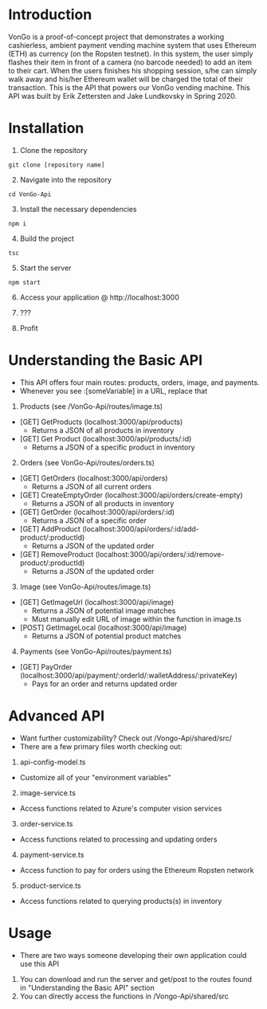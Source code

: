 # Introduction 
VonGo is a proof-of-concept project that demonstrates a working cashierless, ambient payment vending machine system that uses Ethereum (ETH) as currency (on the Ropsten testnet). In this system, the user simply flashes their item in front of a camera (no barcode needed) to add an item to their cart. When the users finishes his shopping session, s/he can simply walk away and his/her Ethereum wallet will be charged the total of their transaction. This is the API that powers our VonGo vending machine. This API was built by Erik Zettersten and Jake Lundkovsky in Spring 2020. 

# Installation
1. Clone the repository
```
git clone [repository name]
```

2. Navigate into the repository
```
cd VonGo-Api
```

3. Install the necessary dependencies
```
npm i
```

4. Build the project
```
tsc
```

5. Start the server
```
npm start
```

6. Access your application @ http://localhost:3000

7. ???

8. Profit

# Understanding the Basic API
- This API offers four main routes: products, orders, image, and payments.
- Whenever you see :[someVariable] in a URL, replace that 

1. Products (see /VonGo-Api/routes/image.ts)
- [GET] GetProducts (localhost:3000/api/products)
	- Returns a JSON of all products in inventory
- [GET] Get Product (localhost:3000/api/products/:id)
	- Returns a JSON of a specific product in inventory
	
2. Orders  (see VonGo-Api/routes/orders.ts)
- [GET] GetOrders (localhost:3000/api/orders)
	- Returns a JSON of all current orders
- [GET] CreateEmptyOrder (localhost:3000/api/orders/create-empty)
	- Returns a JSON of all products in inventory
- [GET] GetOrder (localhost:3000/api/orders/:id)
	- Returns a JSON of a specific order
- [GET] AddProduct (localhost:3000/api/orders/:id/add-product/:productId)
	- Returns a JSON of the updated order
- [GET] RemoveProduct (localhost:3000/api/orders/:id/remove-product/:productId)
	- Returns a JSON of the updated order
	
3. Image  (see VonGo-Api/routes/image.ts)
- [GET] GetImageUrl (localhost:3000/api/image)
	- Returns a JSON of potential image matches
	- Must manually edit URL of image within the function in image.ts
- [POST] GetImageLocal (localhost:3000/api/image)
	- Returns a JSON of potential product matches
	
4. Payments  (see VonGo-Api/routes/payment.ts)
- [GET] PayOrder (localhost:3000/api/payment/:orderId/:walletAddress/:privateKey)
	- Pays for an order and returns updated order
	
# Advanced API
- Want further customizability? Check out /Vongo-Api/shared/src/
- There are a few primary files worth checking out:

1. api-config-model.ts
- Customize all of your "environment variables"

2. image-service.ts
- Access functions related to Azure's computer vision services

3. order-service.ts
- Access functions related to processing and updating orders 

4. payment-service.ts
- Access function to pay for orders using the Ethereum Ropsten network

5. product-service.ts
- Access functions related to querying products(s) in inventory


# Usage
- There are two ways someone developing their own application could use this API

1. You can download and run the server and get/post to the routes found in "Understanding the Basic API" section
2. You can directly access the functions in /Vongo-Api/shared/src
